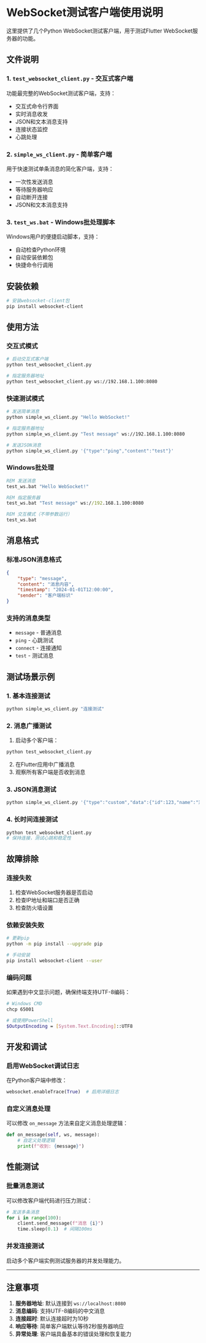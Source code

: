 # WebSocket测试客户端使用说明

这里提供了几个Python WebSocket测试客户端，用于测试Flutter WebSocket服务器的功能。

## 文件说明

### 1. `test_websocket_client.py` - 交互式客户端
功能最完整的WebSocket测试客户端，支持：
- 交互式命令行界面
- 实时消息收发
- JSON和文本消息支持
- 连接状态监控
- 心跳处理

### 2. `simple_ws_client.py` - 简单客户端
用于快速测试单条消息的简化客户端，支持：
- 一次性发送消息
- 等待服务器响应
- 自动断开连接
- JSON和文本消息支持

### 3. `test_ws.bat` - Windows批处理脚本
Windows用户的便捷启动脚本，支持：
- 自动检查Python环境
- 自动安装依赖包
- 快捷命令行调用

## 安装依赖

```bash
# 安装websocket-client包
pip install websocket-client
```

## 使用方法

### 交互式模式
```bash
# 启动交互式客户端
python test_websocket_client.py

# 指定服务器地址
python test_websocket_client.py ws://192.168.1.100:8080
```

### 快速测试模式
```bash
# 发送简单消息
python simple_ws_client.py "Hello WebSocket!"

# 指定服务器地址
python simple_ws_client.py "Test message" ws://192.168.1.100:8080

# 发送JSON消息
python simple_ws_client.py '{"type":"ping","content":"test"}'
```

### Windows批处理
```cmd
REM 发送消息
test_ws.bat "Hello WebSocket!"

REM 指定服务器
test_ws.bat "Test message" ws://192.168.1.100:8080

REM 交互模式（不带参数运行）
test_ws.bat
```

## 消息格式

### 标准JSON消息格式
```json
{
    "type": "message",
    "content": "消息内容",
    "timestamp": "2024-01-01T12:00:00",
    "sender": "客户端标识"
}
```

### 支持的消息类型
- `message` - 普通消息
- `ping` - 心跳测试
- `connect` - 连接通知
- `test` - 测试消息

## 测试场景示例

### 1. 基本连接测试
```bash
python simple_ws_client.py "连接测试"
```

### 2. 消息广播测试
1. 启动多个客户端：
```bash
python test_websocket_client.py
```
2. 在Flutter应用中广播消息
3. 观察所有客户端是否收到消息

### 3. JSON消息测试
```bash
python simple_ws_client.py '{"type":"custom","data":{"id":123,"name":"测试"}}'
```

### 4. 长时间连接测试
```bash
python test_websocket_client.py
# 保持连接，测试心跳和稳定性
```

## 故障排除

### 连接失败
1. 检查WebSocket服务器是否启动
2. 检查IP地址和端口是否正确
3. 检查防火墙设置

### 依赖安装失败
```bash
# 更新pip
python -m pip install --upgrade pip

# 手动安装
pip install websocket-client --user
```

### 编码问题
如果遇到中文显示问题，确保终端支持UTF-8编码：
```bash
# Windows CMD
chcp 65001

# 或使用PowerShell
$OutputEncoding = [System.Text.Encoding]::UTF8
```

## 开发和调试

### 启用WebSocket调试日志
在Python客户端中修改：
```python
websocket.enableTrace(True)  # 启用详细日志
```

### 自定义消息处理
可以修改 `on_message` 方法来自定义消息处理逻辑：
```python
def on_message(self, ws, message):
    # 自定义处理逻辑
    print(f"收到: {message}")
```

## 性能测试

### 批量消息测试
可以修改客户端代码进行压力测试：
```python
# 发送多条消息
for i in range(100):
    client.send_message(f"消息 {i}")
    time.sleep(0.1)  # 间隔100ms
```

### 并发连接测试
启动多个客户端实例测试服务器的并发处理能力。

---

## 注意事项

1. **服务器地址**: 默认连接到 `ws://localhost:8080`
2. **消息编码**: 支持UTF-8编码的中文消息
3. **连接超时**: 默认连接超时为10秒
4. **响应等待**: 简单客户端默认等待2秒服务器响应
5. **异常处理**: 客户端具备基本的错误处理和恢复能力